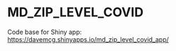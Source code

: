 # MD_ZIP_LEVEL_COVID

Code base for Shiny app: https://davemcg.shinyapps.io/md_zip_level_covid_app/
